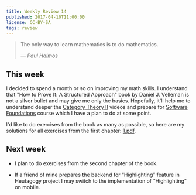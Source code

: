 ```yaml
---
title: Weekly Review 14
published: 2017-04-10T11:00:00
license: CC-BY-SA
tags: review
---
```


> The only way to learn mathematics is to do mathematics.
>
> &mdash; <cite>Paul Halmos</cite>

<div></div><!--more-->

This week
---------
I decided to spend a month or so on improving my math skills. I understand that "How to Prove It: A Structured Approach" book by Daniel J. Velleman is not a silver bullet and may give me only the basics. Hopefully, it'll help me to understand deeper the [Category Theory II](https://youtu.be/KaBz45nZEZw?list=PLbgaMIhjbmElia1eCEZNvsVscFef9m0dm) videos and prepare for [Software Foundations](https://www.cis.upenn.edu/~bcpierce/sf/current/) course which I have a plan to do at some point.

I'd like to do exercises from the book as many as possible, so here are my solutions for all exercises from the first chapter: [1.pdf](https://github.com/drets/how-to-prove-it/blob/master/htp_1.pdf).

Next week
---------

  - I plan to do exercises from the second chapter of the book.

  - If a friend of mine prepares the backend for “Highlighting” feature in Heutagogy project I may switch to the implementation of “Highlighting” on mobile.
